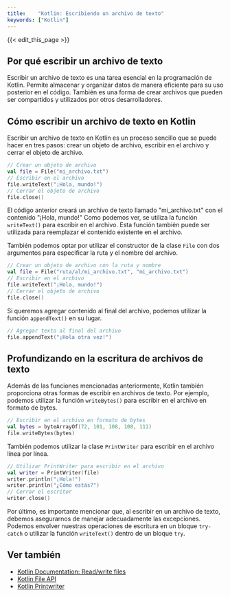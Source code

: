 ```yaml
---
title:    "Kotlin: Escribiendo un archivo de texto"
keywords: ["Kotlin"]
---
```


{{< edit_this_page >}}

## Por qué escribir un archivo de texto

Escribir un archivo de texto es una tarea esencial en la programación de Kotlin. Permite almacenar y organizar datos de manera eficiente para su uso posterior en el código. También es una forma de crear archivos que pueden ser compartidos y utilizados por otros desarrolladores.

## Cómo escribir un archivo de texto en Kotlin

Escribir un archivo de texto en Kotlin es un proceso sencillo que se puede hacer en tres pasos: crear un objeto de archivo, escribir en el archivo y cerrar el objeto de archivo.

```Kotlin
// Crear un objeto de archivo
val file = File("mi_archivo.txt")
// Escribir en el archivo
file.writeText("¡Hola, mundo!")
// Cerrar el objeto de archivo
file.close()
```

El código anterior creará un archivo de texto llamado "mi_archivo.txt" con el contenido "¡Hola, mundo!" Como podemos ver, se utiliza la función `writeText()` para escribir en el archivo. Esta función también puede ser utilizada para reemplazar el contenido existente en el archivo.

También podemos optar por utilizar el constructor de la clase `File` con dos argumentos para especificar la ruta y el nombre del archivo.

```Kotlin
// Crear un objeto de archivo con la ruta y nombre
val file = File("ruta/al/mi_archivo.txt", "mi_archivo.txt")
// Escribir en el archivo
file.writeText("¡Hola, mundo!")
// Cerrar el objeto de archivo
file.close()
```

Si queremos agregar contenido al final del archivo, podemos utilizar la función `appendText()` en su lugar.

```Kotlin
// Agregar texto al final del archivo
file.appendText("¡Hola otra vez!")
```

## Profundizando en la escritura de archivos de texto

Además de las funciones mencionadas anteriormente, Kotlin también proporciona otras formas de escribir en archivos de texto. Por ejemplo, podemos utilizar la función `writeBytes()` para escribir en el archivo en formato de bytes.

```Kotlin
// Escribir en el archivo en formato de bytes
val bytes = byteArrayOf(72, 101, 108, 108, 111)
file.writeBytes(bytes)
```

También podemos utilizar la clase `PrintWriter` para escribir en el archivo línea por línea.

```Kotlin
// Utilizar PrintWriter para escribir en el archivo
val writer = PrintWriter(file)
writer.println("¡Hola!")
writer.println("¿Cómo estás?")
// Cerrar el escritor
writer.close()
```

Por último, es importante mencionar que, al escribir en un archivo de texto, debemos asegurarnos de manejar adecuadamente las excepciones. Podemos envolver nuestras operaciones de escritura en un bloque `try-catch` o utilizar la función `writeText()` dentro de un bloque `try`.

## Ver también

- [Kotlin Documentation: Read/write files](https://kotlinlang.org/docs/tutorials/kotlin-for-py/read-write-files.html)
- [Kotlin File API](https://kotlinlang.org/api/latest/jvm/stdlib/kotlin.io/java.io.-file/)
- [Kotlin Printwriter](https://kotlinlang.org/api/latest/jvm/stdlib/kotlin.io/java.io.-print-writer/)